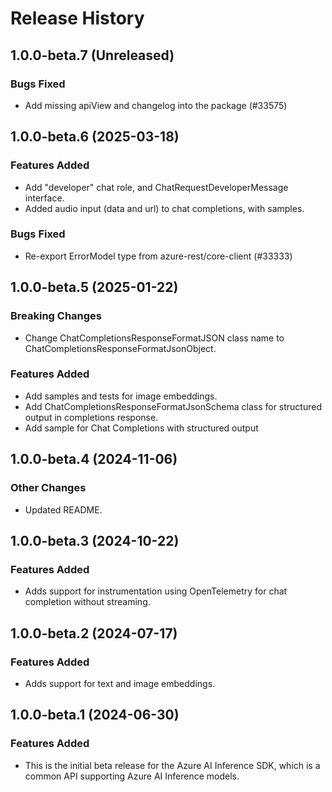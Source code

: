 # Release History

## 1.0.0-beta.7 (Unreleased)

### Bugs Fixed

- Add missing apiView and changelog into the package (#33575)

## 1.0.0-beta.6 (2025-03-18)

### Features Added

- Add "developer" chat role, and ChatRequestDeveloperMessage interface.
- Added audio input (data and url) to chat completions, with samples.


### Bugs Fixed

* Re-export ErrorModel type from azure-rest/core-client (#33333)

## 1.0.0-beta.5 (2025-01-22)

### Breaking Changes

- Change ChatCompletionsResponseFormatJSON class name to ChatCompletionsResponseFormatJsonObject.

### Features Added

- Add samples and tests for image embeddings.
- Add ChatCompletionsResponseFormatJsonSchema class for structured output in completions response.
- Add sample for Chat Completions with structured output

## 1.0.0-beta.4 (2024-11-06)

### Other Changes

- Updated README.

## 1.0.0-beta.3 (2024-10-22)

### Features Added

- Adds support for instrumentation using OpenTelemetry for chat completion without streaming.

## 1.0.0-beta.2 (2024-07-17)

### Features Added

- Adds support for text and image embeddings.

## 1.0.0-beta.1 (2024-06-30)

### Features Added

- This is the initial beta release for the Azure AI Inference SDK, which is a common API supporting Azure AI Inference models.
